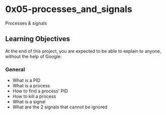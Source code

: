 # 0x05-processes_and_signals
Processes & signals

## Learning Objectives
At the end of this project, you are expected to be able to explain to anyone, without the help of Google:

### General
* What is a PID
* What is a process
* How to find a process’ PID
* How to kill a process
* What is a signal
* What are the 2 signals that cannot be ignored
